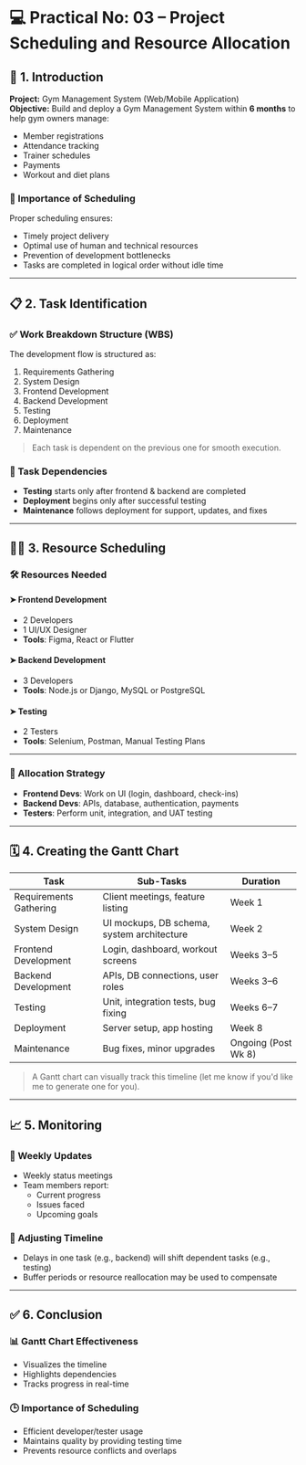 # 💻 Practical No: 03 – Project Scheduling and Resource Allocation

## 🧾 1. Introduction

**Project:** Gym Management System (Web/Mobile Application)  
**Objective:** Build and deploy a Gym Management System within **6 months** to help gym owners manage:

- Member registrations  
- Attendance tracking  
- Trainer schedules  
- Payments  
- Workout and diet plans

### 🔧 Importance of Scheduling
Proper scheduling ensures:
- Timely project delivery  
- Optimal use of human and technical resources  
- Prevention of development bottlenecks  
- Tasks are completed in logical order without idle time

---

## 📋 2. Task Identification

### ✅ Work Breakdown Structure (WBS)

The development flow is structured as:

1. Requirements Gathering  
2. System Design  
3. Frontend Development  
4. Backend Development  
5. Testing  
6. Deployment  
7. Maintenance

> Each task is dependent on the previous one for smooth execution.

### 🔗 Task Dependencies
- **Testing** starts only after frontend & backend are completed  
- **Deployment** begins only after successful testing  
- **Maintenance** follows deployment for support, updates, and fixes

---

## 👨‍💻 3. Resource Scheduling

### 🛠️ Resources Needed

#### ➤ Frontend Development
- 2 Developers  
- 1 UI/UX Designer  
- **Tools**: Figma, React or Flutter  

#### ➤ Backend Development
- 3 Developers  
- **Tools**: Node.js or Django, MySQL or PostgreSQL  

#### ➤ Testing
- 2 Testers  
- **Tools**: Selenium, Postman, Manual Testing Plans  

---

### 👥 Allocation Strategy

- **Frontend Devs**: Work on UI (login, dashboard, check-ins)  
- **Backend Devs**: APIs, database, authentication, payments  
- **Testers**: Perform unit, integration, and UAT testing  

---

## 🗓️ 4. Creating the Gantt Chart

| Task                  | Sub-Tasks                               | Duration       |
|-----------------------|------------------------------------------|----------------|
| Requirements Gathering| Client meetings, feature listing         | Week 1         |
| System Design         | UI mockups, DB schema, system architecture| Week 2         |
| Frontend Development  | Login, dashboard, workout screens        | Weeks 3–5      |
| Backend Development   | APIs, DB connections, user roles         | Weeks 3–6      |
| Testing               | Unit, integration tests, bug fixing      | Weeks 6–7      |
| Deployment            | Server setup, app hosting                | Week 8         |
| Maintenance           | Bug fixes, minor upgrades                | Ongoing (Post Wk 8) |

> A Gantt chart can visually track this timeline (let me know if you'd like me to generate one for you).

---

## 📈 5. Monitoring

### 📅 Weekly Updates
- Weekly status meetings  
- Team members report:
  - Current progress
  - Issues faced
  - Upcoming goals

### 🔄 Adjusting Timeline
- Delays in one task (e.g., backend) will shift dependent tasks (e.g., testing)  
- Buffer periods or resource reallocation may be used to compensate

---

## ✅ 6. Conclusion

### 📊 Gantt Chart Effectiveness
- Visualizes the timeline  
- Highlights dependencies  
- Tracks progress in real-time  

### 🕒 Importance of Scheduling
- Efficient developer/tester usage  
- Maintains quality by providing testing time  
- Prevents resource conflicts and overlaps


